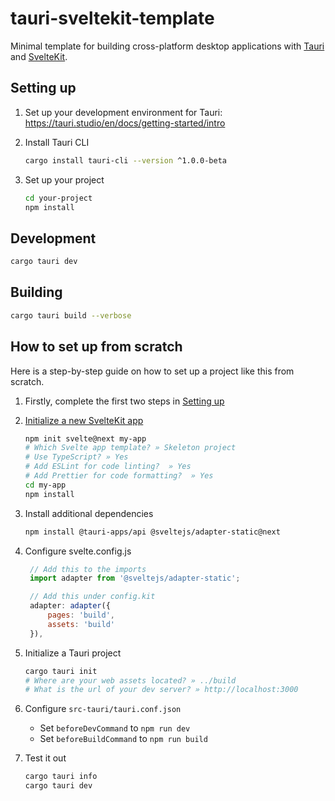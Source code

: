 # tauri-sveltekit-template

Minimal template for building cross-platform desktop applications with [Tauri](https://tauri.studio/) and [SvelteKit](https://kit.svelte.dev/).

## Setting up
1. Set up your development environment for Tauri: https://tauri.studio/en/docs/getting-started/intro

2. Install Tauri CLI
    ```bash
    cargo install tauri-cli --version ^1.0.0-beta
    ```

3. Set up your project
    ```bash
    cd your-project
    npm install
    ```

## Development
```bash
cargo tauri dev
```

## Building
```bash
cargo tauri build --verbose
```

## How to set up from scratch

Here is a step-by-step guide on how to set up a project
like this from scratch.

1. Firstly, complete the first two steps in [Setting up](#setting-up)

2. [Initialize a new SvelteKit app](https://kit.svelte.dev/docs)
    ```bash
    npm init svelte@next my-app
    # Which Svelte app template? » Skeleton project
    # Use TypeScript? » Yes
    # Add ESLint for code linting?  » Yes
    # Add Prettier for code formatting?  » Yes
    cd my-app
    npm install
    ```

3. Install additional dependencies
    ```bash
    npm install @tauri-apps/api @sveltejs/adapter-static@next
    ```

4. Configure svelte.config.js
   ```javascript
    // Add this to the imports
    import adapter from '@sveltejs/adapter-static';

    // Add this under config.kit
    adapter: adapter({
        pages: 'build',
        assets: 'build'
    }),
   ```
5. Initialize a Tauri project
    ```bash
    cargo tauri init
    # Where are your web assets located? » ../build
    # What is the url of your dev server? » http://localhost:3000
    ```

6. Configure `src-tauri/tauri.conf.json`
   - Set `beforeDevCommand` to `npm run dev`
   - Set `beforeBuildCommand` to `npm run build`
7. Test it out
    ```bash
    cargo tauri info
    cargo tauri dev
    ```